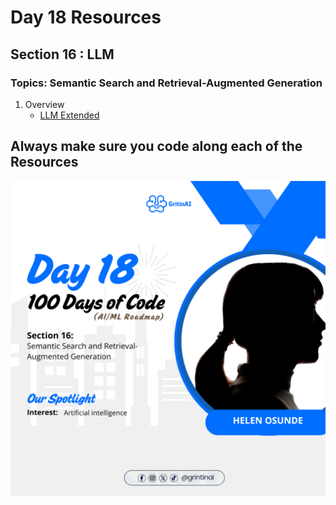 # Day 18 Resources 

## Section 16 : LLM

### Topics: Semantic Search and Retrieval-Augmented Generation
1. Overview
    * [LLM Extended](https://www.youtube.com/watch?v=orLGv2LgWDE&pp=ygUyU2VtYW50aWMgU2VhcmNoIGFuZCBSZXRyaWV2YWwtQXVnbWVudGVkIEdlbmVyYXRpb24%3D)


## Always make sure you code along each of the Resources 


![alt text](18.png)

